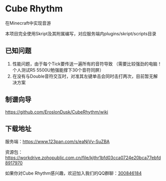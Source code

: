 # Cube Rhythm
在Minecraft中实现音游

本项目完全使用Skript及其附属编写，对应服务端内plugins/skript/scripts目录

## 已知问题
1. 性能问题，由于每个Tick要传送一遍所有的音符导致
   （需要比较强劲的电脑！个人测试R5 5500U勉强能撑下30个音符同屏）
2. 在没有与Double音符交互时，对准其左键单击会同时击打两次，目前暂无解决方案

## 制谱向导
https://github.com/EroslonDusk/CubeRhythm/wiki

## 下载地址
服务端：https://www.123pan.com/s/eaNjVv-SuZBA

资源包：https://workdrive.zohopublic.com.cn/file/kjthr1bfd03cca0724e20bca77ebfd8917970

如果你对Cube Rhythm感兴趣，欢迎加入我们的QQ群聊：[300846184](http://qm.qq.com/cgi-bin/qm/qr?_wv=1027&k=SgCNDOGEwRfCo1iKtLBknSuKhanpQmLZ&authKey=G7trk03ZTQeU7%2FDH6Ph89M%2FG5vrvkrSxO%2BtdFKwlmSeJOwlb4TjihMTWVtdoyqxI&noverify=0&group_code=300846184)
